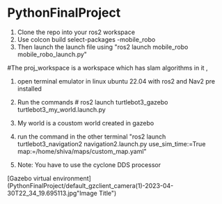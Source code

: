 # PythonFinalProject

1. Clone the repo into your ros2 workspace 
2. Use colcon build select-packages -mobile_robo
3. Then launch the launch file using "ros2 launch mobile_robo mobile_robo_launch.py"


#The proj_workspace is a workspace which has slam algorithms in it , 
1. open terminal emulator in linux ubuntu 22.04 with ros2 and Nav2 pre installed 
2. Run the commands # ros2 launch turtlebot3_gazebo turtlebot3_my_world.launch.py 
3. My world is a coustom world created in gazebo 
4. run the command in the other terminal "ros2 launch turtlebot3_navigation2 navigation2.launch.py use_sim_time:=True map:=/home/shiva/maps/custom_map.yaml"

5.  Note: You have to use the cyclone DDS processor 

[Gazebo virtual environment](PythonFinalProject/default_gzclient_camera(1)-2023-04-30T22_34_19.695113.jpg"Image Title")

